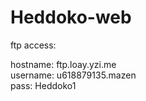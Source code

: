 Heddoko-web
===========
ftp access:

hostname: ftp.loay.yzi.me	
username: u618879135.mazen	
pass: Heddoko1 
